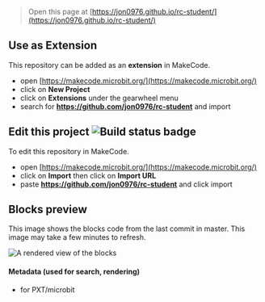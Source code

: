 
> Open this page at [https://jon0976.github.io/rc-student/](https://jon0976.github.io/rc-student/)

## Use as Extension

This repository can be added as an **extension** in MakeCode.

* open [https://makecode.microbit.org/](https://makecode.microbit.org/)
* click on **New Project**
* click on **Extensions** under the gearwheel menu
* search for **https://github.com/jon0976/rc-student** and import

## Edit this project ![Build status badge](https://github.com/jon0976/rc-student/workflows/MakeCode/badge.svg)

To edit this repository in MakeCode.

* open [https://makecode.microbit.org/](https://makecode.microbit.org/)
* click on **Import** then click on **Import URL**
* paste **https://github.com/jon0976/rc-student** and click import

## Blocks preview

This image shows the blocks code from the last commit in master.
This image may take a few minutes to refresh.

![A rendered view of the blocks](https://github.com/jon0976/rc-student/raw/master/.github/makecode/blocks.png)

#### Metadata (used for search, rendering)

* for PXT/microbit
<script src="https://makecode.com/gh-pages-embed.js"></script><script>makeCodeRender("{{ site.makecode.home_url }}", "{{ site.github.owner_name }}/{{ site.github.repository_name }}");</script>
